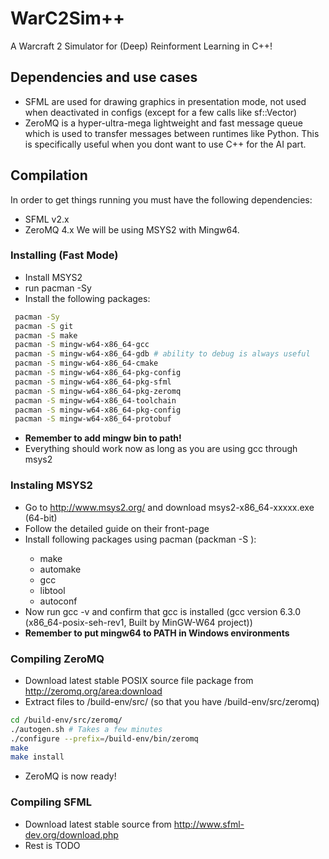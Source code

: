 # WarC2Sim++
A Warcraft 2 Simulator for (Deep) Reinforment Learning in C++!

## Dependencies and use cases
* SFML are used for drawing graphics in presentation mode, not used when deactivated in configs (except for a few calls like sf::Vector)
* ZeroMQ is a hyper-ultra-mega lightweight and fast message queue which is used to transfer messages between runtimes like Python. This is specifically useful when you dont want to use C++ for the AI part.

## Compilation
In order to get things running you must have the following dependencies:
* SFML v2.x
* ZeroMQ 4.x
We will be using MSYS2 with Mingw64.

### Installing (Fast Mode)
* Install MSYS2
* run pacman -Sy
* Install the following packages:
```bash
 pacman -Sy
 pacman -S git
 pacman -S make
 pacman -S mingw-w64-x86_64-gcc
 pacman -S mingw-w64-x86_64-gdb # ability to debug is always useful
 pacman -S mingw-w64-x86_64-cmake
 pacman -S mingw-w64-x86_64-pkg-config
 pacman -S mingw-w64-x86_64-pkg-sfml
 pacman -S mingw-w64-x86_64-pkg-zeromq
 pacman -S mingw-w64-x86_64-toolchain
 pacman -S mingw-w64-x86_64-pkg-config
 pacman -S mingw-w64-x86_64-protobuf
```
* **Remember to add mingw bin to path!**
* Everything should work now as long as you are using gcc through msys2


### Instaling MSYS2
* Go to http://www.msys2.org/ and download msys2-x86_64-xxxxx.exe (64-bit)
* Follow the detailed guide on their front-page
* Install following packages using pacman (packman -S <package>):
    * make 
    * automake
    * gcc
    * libtool
    * autoconf
* Now run gcc -v and confirm that gcc is installed (gcc version 6.3.0 (x86_64-posix-seh-rev1, Built by MinGW-W64 project))
* **Remember to put mingw64 to PATH in Windows environments**

### Compiling ZeroMQ
* Download latest stable POSIX source file package from http://zeromq.org/area:download
* Extract files to /build-env/src/  (so that you have /build-env/src/zeromq)
```bash
cd /build-env/src/zeromq/
./autogen.sh # Takes a few minutes
./configure --prefix=/build-env/bin/zeromq
make
make install
```
* ZeroMQ is now ready!

### Compiling SFML
* Download latest stable source from http://www.sfml-dev.org/download.php
* Rest is TODO 
